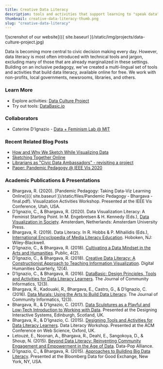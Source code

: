 ```yaml
---
title: Creative Data Literacy
description: tools and activities that support learning to "speak data" in civic settings
thumbnail: creative-data-literacy-thumb.png
slug: "creative-data-literacy"
---
```


![screnshot of our website]({{ site.baseurl }}/static/img/projects/data-culture-project.jpg)

Data is becoming more central to civic decision making every day. However, data literacy is most often introduced with technical tools and jargon, excluding many of those that are already marginalized in these settings. Building on an inclusive pedagogy, we've created a multi-lingual set of tools and activities that build data literacy, available online for free. We work with non-profits, local governments, newsrooms, libraries, and others.

### Learn More

* Explore activities: [Data Culture Project](https://databasic.io/en/culture/)
* Try out tools: [DataBasic.io](http://databasic.io)

### Collaborators

* Caterine D'Ignazio - [Data + Feminism Lab @ MIT](https://dataplusfeminism.mit.edu)

### Recent Related Blog Posts
* [How and Why We Sketch While Visualizing Data](/2021/03/11/sketching-data-viz.html)
* [Sketching Together Online](/2020/12/08/sketching-online-together.html)
* [Librarians as "Civic Data Ambassadors" - revisiting a project](/2020/11/02/librarians-data-ambassadors.html)
* [Paper: Pandemic Pedagogy @ IEEE Vis 2020](/2020/10/20/pandemic-pedagogy.html)

### Academic Publications & Presentations

* Bhargava, R. (2020). [Pandemic Pedagogy: Taking Data-Viz Learning Online]({{ site.baseurl }}/static/files/Pandemic Pedagogy - Bhargava - final.pdf). Visualization Activities Workshop. Presented at the IEEE Vis Conference, Utah, USA.
* D’Ignazio, C., & Bhargava, R. (2020). Data Visualization Literacy: A Feminist Starting Point. In M. Engebretsen & H. Kennedy (Eds.), [Data Visualization in Society](https://www.jstor.org/stable/j.ctvzgb8c7). Amsterdam, Netherlands: Amsterdam University Press.
* Bhargava, R. (2019). Data Literacy. In R. Hobbs & P. Mihailidis (Eds.), [International Encyclopedia of Media Literacy Education](http://onlinelibrary.wiley.com/doi/10.1002/9781118978238.ieml0049/full). Hoboken, NJ: Wiley-Blackwell.
* D’Ignazio, C., & Bhargava, R. (2018). [Cultivating a Data Mindset in the Arts and Humanities](http://public.imaginingamerica.org/blog/article/cultivating-a-data-mindset-in-the-arts-and-humanities/). Public, 4(2).
* D’Ignazio, C., & Bhargava, R. (2018). [Creative Data Literacy: A Constructionist Approach to Teaching Information Visualization](http://digitalhumanities.org/dhq/vol/12/4/000403/000403.html). Digital Humanities Quarterly, 12(4).
* D’Ignazio, C., & Bhargava, R. (2016). [DataBasic: Design Principles, Tools and Activities for Data Literacy Learners](http://www.ci-journal.net/index.php/ciej/article/view/1294). The Journal of Community Informatics, 12(3).
* Bhargava, R., Kadouaki, R., Bhargava, E., Castro, G., & D’Ignazio, C. (2016). [Data Murals: Using the Arts to Build Data Literacy](http://ci-journal.net/index.php/ciej/article/view/1276). The Journal of Community Informatics, 12(3).
* Bhargava, R., & D’Ignazio, C. (2017). [Data Sculptures as a Playful and Low-Tech Introduction to Working with Data](http://dataphys.org/workshops/dis17/wp-content/uploads/sites/5/2017/06/Data_Phys_2017_Workshop-rev2.pdf). Presented at the Designing Interactive Systems, Edinburgh, Scotland, UK.
* Bhargava, R., & D’Ignazio, C. (2015). [Designing Tools and Activities for Data Literacy Learners](https://www.media.mit.edu/publications/designing-tools-and-activities-for-data-literacy-learners/). Data Literacy Workshop. Presented at the ACM Conference on Web Science, Oxford, UK.
* Letouzé, E., Noonan, A., Bhargava, R., Deahl, E., Sangokoya, D., & Shoup, N. (2015). [Beyond Data Literacy: Reinventing Community Engagement and Empowerment in the Age of Data](https://datapopalliance.org/item/beyond-data-literacy-reinventing-community-engagement-and-empowerment-in-the-age-of-data/). Data-Pop Alliance.
* D’Ignazio, C., & Bhargava, R. (2015). [Approaches to Building Big Data Literacy](https://www.media.mit.edu/publications/approaches-to-building-big-data-literacy/). Presented at the Bloomberg Data for Good Exchange, New York, NY, USA.
